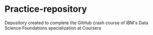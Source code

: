 # Practice-repository
Depository created to complete the GitHub crash course of IBM's Data Science Foundations specialization at Coursera
